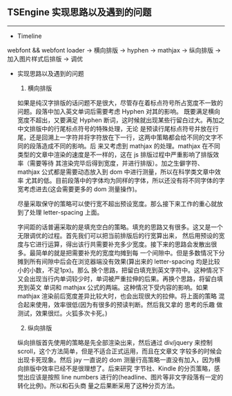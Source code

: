 
## TSEngine 实现思路以及遇到的问题 ##
---------------------------------------

- Timeline

webfont && webfont loader -> 横向排版 -> hyphen -> mathjax -> 纵向排版 -> 加入图片样式后排版 -> 调优

- 实现思路以及遇到的问题

  1. 横向排版

  如果是纯汉字排版的话问题不是很大，尽管存在着标点符号所占宽度不一致的问题。段落中加入英文单词后需要考虑 Hyphen 对其的影响。
  既要满足横向宽度不超出，又要满足 Hyphen 断词，这时候就出现某些行留白过大。再加之中文排版中的行尾标点符号的特殊处理，无论
  是预读行尾标点符号并放在行尾，还是回溯上一字符并将字符放在下一行，这两中策略都会给不同的文字不同的段落造成不同的影响。后
  来又考虑到 mathjax 的处理。mathjax 在不同类型的文章中渲染的速度是不一样的，这在 js 排版过程中严重影响了排版效率（需要等待
  其渲染完毕后得到宽度，并进行排版）。加之生僻字符、mathjax 公式都是需要动态放入到 dom 中进行测量，所以在科学类文章中效率
  尤其的低。目前段落中的字体均为同样的字体，所以还没有将不同字体的字宽考虑进去(这会需要更多的 dom 测量操作)。

  尽量采取保守的策略可以使行宽不超出预设宽度。那么接下来工作的重心就放到了处理 letter-spacing 上面。

  字间距的话普遍采取的是填充空白的策略。填充的思路又有很多。这又是一个无限调优的过程。首先我们可以把当前排版后的行宽算出来，
  然后用预设的宽度与它进行运算，得出该行共需要补充多少宽度。接下来的思路会发散出很多。最简单的就是把需要补充的宽度均摊到每
  一个间隙中。但是多数情况下分摊到所有间隙中后会在浏览器端没有效果(算出来的 letter-spacing 均是比较小的小数，不足1px)。那么 
  换个思路，把留白填充到英文字符中。这种情况下又会出现当行内单词较少时，单词被严重拉伸的后果。再换个思路，将留白填充到英文
  单词和 mathjax 公式的两端。这种情况下受内容的影响。如果 mathjax 渲染前后宽度差异比较大时，也会出现很大的拉伸。将上面的策略
  混合起来使用，效率很低(因为有很多的预读判断。然后我又拿的 思考的乐趣 做测试，效果很烂。火狐多次卡死。)

  2. 纵向排版

  纵向排版首先使用的策略是先全部渲染出来，然后通过 div/jquery 来控制 scroll，这个方法简单，但是不适合正式运用，而且在文章文
  字较多的时候会出现卡死现象。然后 jay 一直说的 dom 测量行高策略一直没有加入，因为横向排版中效率已经不是很理想了。后来研究
  字节社、Kindle 的分页策略，感觉出应该是按照 line numbers 进行的(headline、图片等非文字段落有一定的转化比例)。所以和石头商
  量之后果断采用了这种分页方法。
